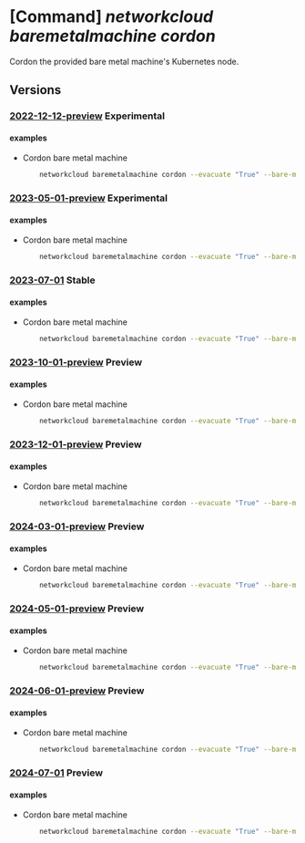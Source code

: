 # [Command] _networkcloud baremetalmachine cordon_

Cordon the provided bare metal machine's Kubernetes node.

## Versions

### [2022-12-12-preview](/Resources/mgmt-plane/L3N1YnNjcmlwdGlvbnMve30vcmVzb3VyY2Vncm91cHMve30vcHJvdmlkZXJzL21pY3Jvc29mdC5uZXR3b3JrY2xvdWQvYmFyZW1ldGFsbWFjaGluZXMve30vY29yZG9u/2022-12-12-preview.xml) **Experimental**

<!-- mgmt-plane /subscriptions/{}/resourcegroups/{}/providers/microsoft.networkcloud/baremetalmachines/{}/cordon 2022-12-12-preview -->

#### examples

- Cordon bare metal machine
    ```bash
        networkcloud baremetalmachine cordon --evacuate "True" --bare-metal-machine-name "bareMetalMachineName" --resource-group "resourceGroupName"
    ```

### [2023-05-01-preview](/Resources/mgmt-plane/L3N1YnNjcmlwdGlvbnMve30vcmVzb3VyY2Vncm91cHMve30vcHJvdmlkZXJzL21pY3Jvc29mdC5uZXR3b3JrY2xvdWQvYmFyZW1ldGFsbWFjaGluZXMve30vY29yZG9u/2023-05-01-preview.xml) **Experimental**

<!-- mgmt-plane /subscriptions/{}/resourcegroups/{}/providers/microsoft.networkcloud/baremetalmachines/{}/cordon 2023-05-01-preview -->

#### examples

- Cordon bare metal machine
    ```bash
        networkcloud baremetalmachine cordon --evacuate "True" --bare-metal-machine-name "bareMetalMachineName" --resource-group "resourceGroupName"
    ```

### [2023-07-01](/Resources/mgmt-plane/L3N1YnNjcmlwdGlvbnMve30vcmVzb3VyY2Vncm91cHMve30vcHJvdmlkZXJzL21pY3Jvc29mdC5uZXR3b3JrY2xvdWQvYmFyZW1ldGFsbWFjaGluZXMve30vY29yZG9u/2023-07-01.xml) **Stable**

<!-- mgmt-plane /subscriptions/{}/resourcegroups/{}/providers/microsoft.networkcloud/baremetalmachines/{}/cordon 2023-07-01 -->

#### examples

- Cordon bare metal machine
    ```bash
        networkcloud baremetalmachine cordon --evacuate "True" --bare-metal-machine-name "bareMetalMachineName" --resource-group "resourceGroupName"
    ```

### [2023-10-01-preview](/Resources/mgmt-plane/L3N1YnNjcmlwdGlvbnMve30vcmVzb3VyY2Vncm91cHMve30vcHJvdmlkZXJzL21pY3Jvc29mdC5uZXR3b3JrY2xvdWQvYmFyZW1ldGFsbWFjaGluZXMve30vY29yZG9u/2023-10-01-preview.xml) **Preview**

<!-- mgmt-plane /subscriptions/{}/resourcegroups/{}/providers/microsoft.networkcloud/baremetalmachines/{}/cordon 2023-10-01-preview -->

#### examples

- Cordon bare metal machine
    ```bash
        networkcloud baremetalmachine cordon --evacuate "True" --bare-metal-machine-name "bareMetalMachineName" --resource-group "resourceGroupName"
    ```

### [2023-12-01-preview](/Resources/mgmt-plane/L3N1YnNjcmlwdGlvbnMve30vcmVzb3VyY2Vncm91cHMve30vcHJvdmlkZXJzL21pY3Jvc29mdC5uZXR3b3JrY2xvdWQvYmFyZW1ldGFsbWFjaGluZXMve30vY29yZG9u/2023-12-01-preview.xml) **Preview**

<!-- mgmt-plane /subscriptions/{}/resourcegroups/{}/providers/microsoft.networkcloud/baremetalmachines/{}/cordon 2023-12-01-preview -->

#### examples

- Cordon bare metal machine
    ```bash
        networkcloud baremetalmachine cordon --evacuate "True" --bare-metal-machine-name "bareMetalMachineName" --resource-group "resourceGroupName"
    ```

### [2024-03-01-preview](/Resources/mgmt-plane/L3N1YnNjcmlwdGlvbnMve30vcmVzb3VyY2Vncm91cHMve30vcHJvdmlkZXJzL21pY3Jvc29mdC5uZXR3b3JrY2xvdWQvYmFyZW1ldGFsbWFjaGluZXMve30vY29yZG9u/2024-03-01-preview.xml) **Preview**

<!-- mgmt-plane /subscriptions/{}/resourcegroups/{}/providers/microsoft.networkcloud/baremetalmachines/{}/cordon 2024-03-01-preview -->

#### examples

- Cordon bare metal machine
    ```bash
        networkcloud baremetalmachine cordon --evacuate "True" --bare-metal-machine-name "bareMetalMachineName" --resource-group "resourceGroupName"
    ```

### [2024-05-01-preview](/Resources/mgmt-plane/L3N1YnNjcmlwdGlvbnMve30vcmVzb3VyY2Vncm91cHMve30vcHJvdmlkZXJzL21pY3Jvc29mdC5uZXR3b3JrY2xvdWQvYmFyZW1ldGFsbWFjaGluZXMve30vY29yZG9u/2024-05-01-preview.xml) **Preview**

<!-- mgmt-plane /subscriptions/{}/resourcegroups/{}/providers/microsoft.networkcloud/baremetalmachines/{}/cordon 2024-05-01-preview -->

#### examples

- Cordon bare metal machine
    ```bash
        networkcloud baremetalmachine cordon --evacuate "True" --bare-metal-machine-name "bareMetalMachineName" --resource-group "resourceGroupName"
    ```

### [2024-06-01-preview](/Resources/mgmt-plane/L3N1YnNjcmlwdGlvbnMve30vcmVzb3VyY2Vncm91cHMve30vcHJvdmlkZXJzL21pY3Jvc29mdC5uZXR3b3JrY2xvdWQvYmFyZW1ldGFsbWFjaGluZXMve30vY29yZG9u/2024-06-01-preview.xml) **Preview**

<!-- mgmt-plane /subscriptions/{}/resourcegroups/{}/providers/microsoft.networkcloud/baremetalmachines/{}/cordon 2024-06-01-preview -->

#### examples

- Cordon bare metal machine
    ```bash
        networkcloud baremetalmachine cordon --evacuate "True" --bare-metal-machine-name "bareMetalMachineName" --resource-group "resourceGroupName"
    ```

### [2024-07-01](/Resources/mgmt-plane/L3N1YnNjcmlwdGlvbnMve30vcmVzb3VyY2Vncm91cHMve30vcHJvdmlkZXJzL21pY3Jvc29mdC5uZXR3b3JrY2xvdWQvYmFyZW1ldGFsbWFjaGluZXMve30vY29yZG9u/2024-07-01.xml) **Preview**

<!-- mgmt-plane /subscriptions/{}/resourcegroups/{}/providers/microsoft.networkcloud/baremetalmachines/{}/cordon 2024-07-01 -->

#### examples

- Cordon bare metal machine
    ```bash
        networkcloud baremetalmachine cordon --evacuate "True" --bare-metal-machine-name "bareMetalMachineName" --resource-group "resourceGroupName"
    ```
